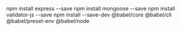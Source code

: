 npm install express --save
npm install mongoose --save
npm install validator-js --save
npm install --save-dev @babel/core @babel/cli @babel/preset-env @babel/node